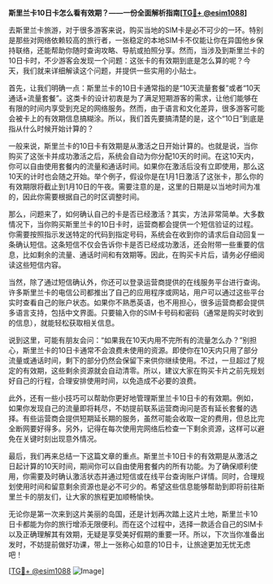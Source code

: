 **斯里兰卡10日卡怎么看有效期？——一份全面解析指南[[TG💪+ @esim1088](https://t.me/s/esim1088)]**

去斯里兰卡旅游，对于很多游客来说，购买当地的SIM卡是必不可少的一环。特别是那些对网络依赖较高的旅行者，一张稳定的本地SIM卡不仅能让你在异国他乡保持联络，还能帮助你随时查询攻略、导航或拍照分享。然而，当涉及到斯里兰卡的10日卡时，不少游客会发现一个问题：这张卡的有效期到底是怎么算的呢？今天，我们就来详细解读这个问题，并提供一些实用的小贴士。

首先，让我们明确一点：斯里兰卡的10日卡通常指的是“10天流量套餐”或者“10天通话+流量套餐”。这类卡的设计初衷是为了满足短期游客的需求，让他们能够在有限的时间内享受到充足的网络服务。然而，由于语言和文化差异，很多游客可能会被卡上的有效期信息搞糊涂。所以，我们首先要搞清楚的是，这个“10日”到底是指从什么时候开始计算的？

一般来说，斯里兰卡的10日卡有效期是从激活之日开始计算的。也就是说，当你购买了这张卡并成功激活之后，系统会自动为你分配10天的时间。在这10天内，你可以自由使用套餐内的流量和通话时间。如果你在激活后没有立即使用，那么这10天的计时也会随之开始。举个例子，假设你是在1月1日激活了这张卡，那么你的有效期限将截止到1月10日的午夜。需要注意的是，这里的日期是以当地时间为准的，因此你需要根据自己的时区调整时间。

那么，问题来了，如何确认自己的卡是否已经激活？其实，方法非常简单。大多数情况下，当你购买斯里兰卡的10日卡时，运营商都会提供一个短信验证的过程。你需要按照指示发送特定的代码到指定号码，系统会在收到你的请求后自动回复一条确认短信。这条短信不仅会告诉你卡是否已经成功激活，还会附带一些重要的信息，比如剩余的流量、通话时间和有效期等。因此，在购买卡片后，请务必仔细阅读这些短信内容。

当然，除了通过短信确认外，你还可以登录运营商提供的在线服务平台进行查询。许多斯里兰卡的电信公司都推出了自己的应用程序或网站，用户可以通过这些平台实时查看自己的账户状态。如果你不熟悉英语，也不用担心，很多运营商都会提供多语言支持，包括中文界面。只要输入你的SIM卡号码和密码（通常是购买时收到的信息），就能轻松获取相关信息。

说到这里，可能有朋友会问：“如果我在10天内用不完所有的流量怎么办？”别担心，斯里兰卡的10日卡通常不会浪费未使用的资源。即使你在10天内只用了部分流量或通话时间，剩下的部分仍然会保留下来供你继续使用。不过，一旦超过了规定的有效期，这些剩余资源就会自动清零。所以，建议大家在购买卡片之前先规划好自己的行程，合理安排使用时间，以免造成不必要的浪费。

此外，还有一些小技巧可以帮助你更好地管理斯里兰卡10日卡的有效期。例如，如果你发现自己的流量即将耗尽，不妨提前联系运营商询问是否有延长套餐的选择。有些运营商会提供短期延长期的服务，虽然可能会收取一定的费用，但总比完全断网要好得多。另外，记得在每次使用完网络后检查一下剩余资源，这样可以避免在关键时刻出现意外情况。

最后，我们再来总结一下这篇文章的重点。斯里兰卡10日卡的有效期是从激活之日起计算的10天时间，期间你可以自由使用套餐内的所有功能。为了确保顺利使用，你需要及时确认激活状态并通过短信或在线平台查询账户详情。同时，合理规划使用时间和留意剩余资源也是必不可少的。希望这些信息能够帮助到即将前往斯里兰卡的朋友们，让大家的旅程更加顺畅愉快。

无论你是第一次来到这片美丽的岛国，还是计划再次踏上这片土地，斯里兰卡10日卡都能为你的旅行增添无限便利。而在这个过程中，选择一款适合自己的SIM卡以及正确理解其有效期，无疑是享受美好假期的重要一环。所以，下次当你准备出发时，不妨提前做好功课，带上一张称心如意的10日卡，让旅途更加无忧无虑吧！

[[TG💪+ @esim1088](https://t.me/s/esim1088) ![Image](https://i.postimg.cc/4NQfJmqS/Snipaste-2025-05-13-00-14-12.png)]
